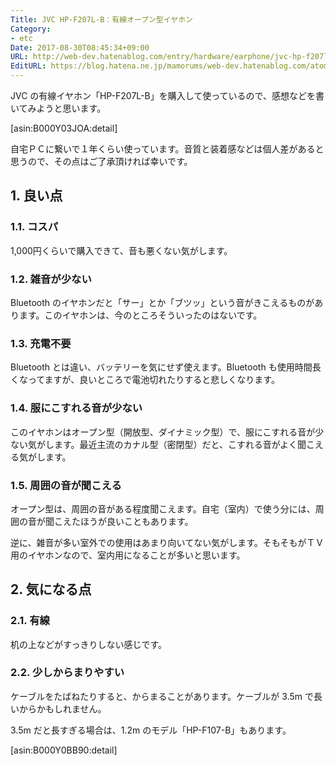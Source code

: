 ```yaml
---
Title: JVC HP-F207L-B：有線オープン型イヤホン
Category:
- etc
Date: 2017-08-30T08:45:34+09:00
URL: http://web-dev.hatenablog.com/entry/hardware/earphone/jvc-hp-f207l-b
EditURL: https://blog.hatena.ne.jp/mamorums/web-dev.hatenablog.com/atom/entry/8599973812293303989
---
```


JVC の有線イヤホン「HP-F207L-B」を購入して使っているので、感想などを書いてみようと思います。

[asin:B000Y03JOA:detail]

自宅ＰＣに繋いで１年くらい使っています。音質と装着感などは個人差があると思うので、その点はご了承頂ければ幸いです。


## 1. 良い点
### 1.1. コスパ
1,000円くらいで購入できて、音も悪くない気がします。

### 1.2. 雑音が少ない
Bluetooth のイヤホンだと「サー」とか「ブツッ」という音がきこえるものがあります。このイヤホンは、今のところそういったのはないです。

### 1.3. 充電不要
Bluetooth とは違い、バッテリーを気にせず使えます。Bluetooth も使用時間長くなってますが、良いところで電池切れたりすると悲しくなります。

### 1.4. 服にこすれる音が少ない
このイヤホンはオープン型（開放型、ダイナミック型）で、服にこすれる音が少ない気がします。最近主流のカナル型（密閉型）だと、こすれる音がよく聞こえる気がします。

### 1.5. 周囲の音が聞こえる
オープン型は、周囲の音がある程度聞こえます。自宅（室内）で使う分には、周囲の音が聞こえたほうが良いこともあります。

逆に、雑音が多い室外での使用はあまり向いてない気がします。そもそもがＴＶ用のイヤホンなので、室内用になることが多いと思います。


## 2. 気になる点
### 2.1. 有線
机の上などがすっきりしない感じです。

### 2.2. 少しからまりやすい
ケーブルをたばねたりすると、からまることがあります。ケーブルが 3.5m で長いからかもしれません。

3.5m だと長すぎる場合は、1.2m のモデル「HP-F107-B」もあります。

[asin:B000Y0BB90:detail]

